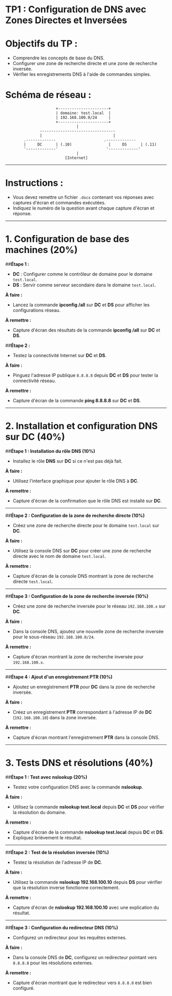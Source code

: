 # TP1 : Configuration de DNS avec Zones Directes et Inversées

# **Objectifs du TP :**
- Comprendre les concepts de base du DNS.
- Configurer une zone de recherche directe et une zone de recherche inversée.
- Vérifier les enregistrements DNS à l'aide de commandes simples.
  
# **Schéma de réseau :**
```
                      +----------------------+
                      | domaine: test.local  |
                      | 192.168.100.0/24     |
                      +----------------------+
                               |
               ---------------------------------
               |                               |
        .-------------                     .------------- 
        |     DC      | (.10)                |     DS      | (.11)
        '-------------'                     '-------------'
                               |
                          [Internet]
```

---

# **Instructions :**
- Vous devez remettre un fichier `.docx` contenant vos réponses avec captures d'écran et commandes exécutées.
- Indiquez le numéro de la question avant chaque capture d'écran et réponse.

---

# **1. Configuration de base des machines (20%)**

##**Étape 1 :**  
- **DC** : Configurer comme le contrôleur de domaine pour le domaine `test.local`.
- **DS** : Servir comme serveur secondaire dans le domaine `test.local`.

**À faire :**
- Lancez la commande **ipconfig /all** sur **DC** et **DS** pour afficher les configurations réseau.

**À remettre :**
- Capture d'écran des résultats de la commande **ipconfig /all** sur **DC** et **DS**.
  
##**Étape 2 :**  
- Testez la connectivité Internet sur **DC** et **DS**.

**À faire :**
- Pinguez l'adresse IP publique `8.8.8.8` depuis **DC** et **DS** pour tester la connectivité réseau.

**À remettre :**
- Capture d'écran de la commande **ping 8.8.8.8** sur **DC** et **DS**.

---

# **2. Installation et configuration DNS sur DC (40%)**

##**Étape 1 : Installation du rôle DNS (10%)**  
- Installez le rôle **DNS** sur **DC** si ce n'est pas déjà fait.

**À faire :**
- Utilisez l'interface graphique pour ajouter le rôle DNS à **DC**.

**À remettre :**
- Capture d'écran de la confirmation que le rôle DNS est installé sur **DC**.

---

##**Étape 2 : Configuration de la zone de recherche directe (10%)**  
- Créez une zone de recherche directe pour le domaine `test.local` sur **DC**.

**À faire :**
- Utilisez la console DNS sur **DC** pour créer une zone de recherche directe avec le nom de domaine `test.local`.

**À remettre :**
- Capture d'écran de la console DNS montrant la zone de recherche directe `test.local`.

---

##**Étape 3 : Configuration de la zone de recherche inversée (10%)**  
- Créez une zone de recherche inversée pour le réseau `192.168.100.x` sur **DC**.

**À faire :**
- Dans la console DNS, ajoutez une nouvelle zone de recherche inversée pour le sous-réseau `192.168.100.0/24`.

**À remettre :**
- Capture d'écran montrant la zone de recherche inversée pour `192.168.100.x`.

---

##**Étape 4 : Ajout d'un enregistrement PTR (10%)**  
- Ajoutez un enregistrement **PTR** pour **DC** dans la zone de recherche inversée.

**À faire :**
- Créez un enregistrement **PTR** correspondant à l'adresse IP de **DC** (`192.168.100.10`) dans la zone inversée.

**À remettre :**
- Capture d'écran montrant l'enregistrement **PTR** dans la console DNS.

---

# **3. Tests DNS et résolutions (40%)**

##**Étape 1 : Test avec nslookup (20%)**  
- Testez votre configuration DNS avec la commande **nslookup**.

**À faire :**
- Utilisez la commande **nslookup test.local** depuis **DC** et **DS** pour vérifier la résolution du domaine.
  
**À remettre :**
- Capture d'écran de la commande **nslookup test.local** depuis **DC** et **DS**.
- Expliquez brièvement le résultat.

---

##**Étape 2 : Test de la résolution inversée (10%)**  
- Testez la résolution de l'adresse IP de **DC**.

**À faire :**
- Utilisez la commande **nslookup 192.168.100.10** depuis **DS** pour vérifier que la résolution inverse fonctionne correctement.

**À remettre :**
- Capture d'écran de **nslookup 192.168.100.10** avec une explication du résultat.

---

##**Étape 3 : Configuration du redirecteur DNS (10%)**  
- Configurez un redirecteur pour les requêtes externes.

**À faire :**
- Dans la console DNS de **DC**, configurez un redirecteur pointant vers `8.8.8.8` pour les résolutions externes.

**À remettre :**
- Capture d'écran montrant que le redirecteur vers `8.8.8.8` est bien configuré.


